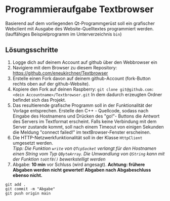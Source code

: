 # Programmieraufgabe Textbrowser

Basierend auf dem vorliegenden Qt-Programmgerüst soll ein grafischer Webclient mit Ausgabe des Website-Quelltextes programmiert werden. 
(lauffähiges Beispielprogramm im Unterverzeichnis `bin`)

## Lösungsschritte
1. Logge dich auf deinem Account auf github über den Webbrowser ein
2. Navigiere mit dem Browser zu diesem Repository: 
 https://github.com/eneukirchner/Textbrowser 
3. Erstelle einen Fork davon auf deinem github-Account (fork-Button rechts oben auf der github-Website).
4. Kopiere den Fork auf deinen Raspberry: `git clone git@github.com:<dein Accountname>/Textbrowser.git` 
   In dem dadurch erzeugten Ordner befindet sich das Projekt. 
5. Das resultierende grafische Programm soll in der Funktionalität der Vorlage entsprechen. Erstelle den  C++ - Quellcode, sodass nach Eingabe des Hostnamens und Drücken des "go!"- Buttons die Antwort des Servers im Textformat erscheint. Falls keine Verbindung mit dem Server zustande kommt, soll nach einem Timeout von einigen Sekunden die Meldung "connect failed!" im textBrowser-Fenster erscheinen.  
6. Die HTTP-Netzwerkfunktionalität soll in der Klasse `HttpClient` umgesetzt werden.  
*Tipp: Die Funktion `write` von `QTcpSocket` verlangt für den Hostnamen einen String vom Typ `QByteArray`. Die Umwandlung
von `QString` kann mit der Funktion `toUtf8()` bewerkstelligt werden*
7. Abgabe: **10 min** vor Schluss (wird angesagt). **Achtung: frühere Abgaben werden nicht gewertet! Abgaben nach
   Abgabeschluss ebenso nicht.** 
```
git add .
git commit -m "Abgabe"
git push origin main
```

